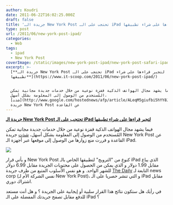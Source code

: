 ```yaml
---
author: Koudri
date: 2011-06-22T16:02:25.000Z
draft: false
title: 'جريدة الـ New York Post تحتجب على الـ iPad لتجبر قراءها على شراء تطبيقها '
type: post
url: /2011/06/new-york-post-ipad/
categories:
  - Web
tags:
  - ipad
  - New York Post
coverImage: /static/images/new-york-post-ipad/new-york-post-safari-ipad-application.jpg
excerpt: >-
  [**جريدة الـ New York Post تحتجب على الـ iPad لتجبر قراءها على شراء
  تطبيقها**](https://www.it-scoop.com/2011/06/new-york-post-ipad/)


  فيما يشهد مجال الهواتف الذكية قفزة نوعية من خلال خدمات جديدة مجانية تمكن
  المُستخدم من الوصول إلى المعلومة بشكل أسهل،
  [شذت](http://www.google.com/hostednews/afp/article/ALeqM5giufbi5hYY8JQBFhWiNMgxFAR0yA?docId=CNG.b4ee8bec3b9c4139dd0a5b87e471ccee.711)
  جريدة New York Post عن القاعدة
---
```

[**جريدة الـ New York Post تحتجب على الـ iPad لتجبر قراءها على شراء تطبيقها**](https://www.it-scoop.com/2011/06/new-york-post-ipad/)

فيما يشهد مجال الهواتف الذكية قفزة نوعية من خلال خدمات جديدة مجانية تمكن المُستخدم من الوصول إلى المعلومة بشكل أسهل، [شذت](http://www.google.com/hostednews/afp/article/ALeqM5giufbi5hYY8JQBFhWiNMgxFAR0yA?docId=CNG.b4ee8bec3b9c4139dd0a5b87e471ccee.711) جريدة New York Post عن القاعدة و قررت منع زوارها من الوصول إلى موقعها عبر أجهزة الـ iPad.

![](/static/images/new-york-post-ipad/new-york-post-safari-ipad-application.jpg)

و يأتي قرار New York Post كنوع من "الترويج" لتطبيقها الخاص بالـ iPad الذي يباع مقابل 1.99 دولار و الذي يمكن من الحصول على محتويات الجريدة مقابل 6.99 دولار للشهر الواحد. و هو نفس الأسلوب المتبع من طرف جريدة [The Daily](https://www.it-scoop.com/tag/the-daily/) التابعة لـ news corp (نفس الشركة الأم لـ New York Post)، و التي تنشر حصريا على الـ iPad مقابل اشتراك دوري.

في رأيك هل ستكون نتائج هذا القرار سلبية أو إيجابية على الجريدة ؟ و هل أنت مستعد للدفع مقابل تصفح جريدتك المفضلة على الـ iPad ؟
